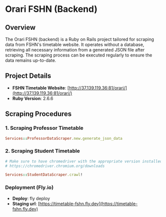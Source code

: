 # Orari FSHN (Backend)

## Overview

The Orari FSHN (backend) is a Ruby on Rails project tailored for scraping data from FSHN's timetable website. It operates without a database, retrieving all necessary information from a generated JSON file after scraping. The scraping process can be executed regularly to ensure the data remains up-to-date.

## Project Details

- **FSHN Timetable Website**: [http://37.139.119.36:81/orari/](http://37.139.119.36:81/orari/)
- **Ruby Version**: 2.6.6

## Scraping Procedures

### 1. Scraping Professor Timetable
```ruby
Services::ProfessorDataScraper.new.generate_json_data
```

### 2. Scraping Student Timetable
```ruby
# Make sure to have chromedriver with the appropriate version installed locally
# https://chromedriver.chromium.org/downloads

Services::StudentDataScraper.crawl!
```

### Deployment (Fly.io)
- **Deploy**: fly deploy
- **Staging url**: [https://timetable-fshn.fly.dev](https://timetable-fshn.fly.dev)






